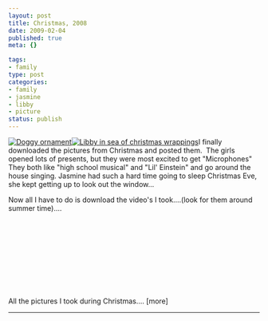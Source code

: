 ```yaml
--- 
layout: post
title: Christmas, 2008
date: 2009-02-04
published: true
meta: {}

tags: 
- family
type: post
categories: 
- family
- jasmine
- libby
- picture
status: publish
---
```



[![Doggy ornament](http://media.eick.us/2011/05/3163647196_ac00db7f9a_m.jpg)](http://www.flickr.com/photos/19429588@N00/3163647196/ "Doggy ornament")[![Libby in sea of christmas wrappings](http://media.eick.us/2011/05/3163638750_79f68477d1_m.jpg)](http://www.flickr.com/photos/19429588@N00/3163638750/ "Libby in sea of christmas wrappings")I finally downloaded the pictures from Christmas and posted them.  The girls opened lots of presents, but they were most excited to get "Microphones"  They both like "high school musical" and "Lil' Einstein" and go around the house singing. Jasmine had such a hard time going to sleep Christmas Eve, she kept getting up to look out the window...

 

Now all I have to do is download the video's I took....(look for them around summer time)....

 

 

 

 

 

 

 

 

 

 

 

All the pictures I took during Christmas.... [more]

 

---

  



      
